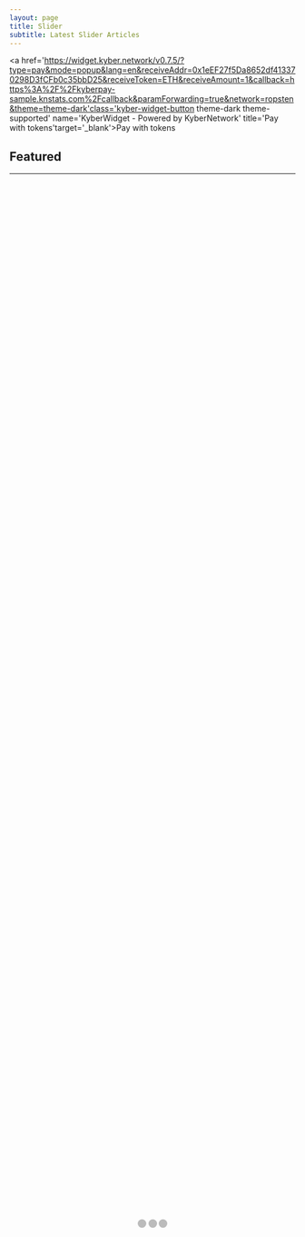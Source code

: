 ```yaml
---
layout: page
title: Slider
subtitle: Latest Slider Articles
---
```


<!-- KyberWidget This is the 'Pay with tokens' button, place it anywhere on your webpage -->
<!-- KyberWidget You can add multiple buttons into a same page -->
<a href='https://widget.kyber.network/v0.7.5/?type=pay&mode=popup&lang=en&receiveAddr=0x1eEF27f5Da8652df413370298D3fCFb0c35bbD25&receiveToken=ETH&receiveAmount=1&callback=https%3A%2F%2Fkyberpay-sample.knstats.com%2Fcallback&paramForwarding=true&network=ropsten&theme=theme-dark'class='kyber-widget-button theme-dark theme-supported' name='KyberWidget - Powered by KyberNetwork' title='Pay with tokens'target='_blank'>Pay with tokens</a>

<!-- publish0x iframely.com big featured card -->
<h2>Featured</h2><hr/>
<div class="iframely-embed"><div class="iframely-responsive" style="padding-bottom: 56.1111%; padding-top: 120px;"><a href="https://www.publish0x.com/tomoyan/publish0x-passive-income-project-march-earnings-dollar-45-xylemo?a=4zbqpvkapr" data-iframely-url="//cdn.iframe.ly/TJ2mzRk"></a></div></div><script async src="//cdn.iframe.ly/embed.js" charset="utf-8"></script>

<!-- publish0x iframely.com small featured cards -->
<div class="iframely-embed"><div class="iframely-responsive" style="height: 140px; padding-bottom: 0;"><a href="https://www.publish0x.com/tomoyan/defi-app-tutorial-kyberswap-fast-and-easy-way-to-trade-ether-xyxmkk?a=4zbqpvkapr" data-iframely-url="//cdn.iframe.ly/PQ3Uc6N?iframe=card-small"></a></div></div><script async src="//cdn.iframe.ly/embed.js" charset="utf-8"></script>

<!-- publish0x iframely.com slider articles -->
<div class="owl-carousel owl-theme">
    <!-- publish0x slider card 1 -->
    <div class="item" data-hash="one">
        <h4>
            <div class="iframely-embed"><div class="iframely-responsive" style="padding-bottom: 56.0166%; padding-top: 120px;"><a href="https://www.publish0x.com/tomoyan/brave-rewards-no-brave-ad-notifications-fix-windows-10-xdjznv?a=4zbqpvkapr" data-iframely-url="//cdn.iframe.ly/YRXsa7O"></a></div></div><script async src="//cdn.iframe.ly/embed.js" charset="utf-8"></script>
        </h4>
    </div>
    <!-- publish0x slider card 2 -->
    <div class="item" data-hash="two">
        <h4>
            <div class="iframely-embed"><div class="iframely-responsive" style="padding-bottom: 56.1465%; padding-top: 120px;"><a href="https://www.publish0x.com/tomoyan/defi-essential-tools-best-place-to-discover-crypto-interests-xqjkor?a=4zbqpvkapr" data-iframely-url="//cdn.iframe.ly/1YSPX6l"></a></div></div><script async src="//cdn.iframe.ly/embed.js" charset="utf-8"></script>
        </h4>
    </div>
    <!-- publish0x slider card 3 -->
    <div class="item" data-hash="three">
        <h4>
            <div class="iframely-embed"><div class="iframely-responsive" style="padding-bottom: 56.1594%; padding-top: 120px;"><a href="https://www.publish0x.com/tomoyan/earn-more-tips-create-your-own-publish0x-website-with-widget-xjpklx?a=4zbqpvkapr" data-iframely-url="//cdn.iframe.ly/sSjFY44"></a></div></div><script async src="//cdn.iframe.ly/embed.js" charset="utf-8"></script>
        </h4>
    </div>
</div>

<!-- dot button style for owl slider cards -->
<style>
.dot {
  height: 15px;
  width: 15px;
  background-color: #bbb;
  border-radius: 50%;
  display: inline-block;
}
</style>
<!-- dot buttons for owl slider cards -->
<center>
  <a class="button secondary url" href="#one"><span class="dot"></span></a>
  <a class="button secondary url" href="#two"><span class="dot"></span></a>
  <a class="button secondary url" href="#three"><span class="dot"></span></a>
</center>

<!-- call owl slider cards plugin -->
<script>
    $(document).ready(function() {
      var owl = $('.owl-carousel');
      owl.owlCarousel({
        margin: 10,
        nav: true,
        loop: true,
        URLhashListener:true,
        responsive: {
          0: {
            items: 1
          },
          600: {
            items: 2
          },
          1000: {
            items: 3
          }
        }
      })
    })
</script>

<!-- KyberWidget Add this to the end of <body> tag -->
<script async src='https://widget.kyber.network/v0.7.5/widget.js'></script>
